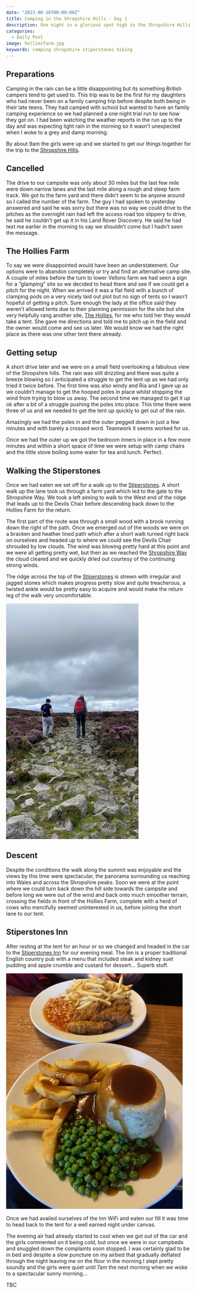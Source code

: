```yaml
---
date: "2023-08-16T00:00:00Z"
title: Camping in the Shropshire Hills - Day 1
description: One night in a glorious spot high in the Shropshire Hills and completely off grid
categories:
  - Daily Post
image: holliesfarm.jpg
keywords: camping shropshire stiperstones hiking
---
```

## Preparations

Camping in the rain can be a little disappointing but its something British campers tend to get used to. This trip was to be the first for my daughters who had never been on a family camping trip before despite both being in their late teens. They had camped with school but wanted to have an family camping experience so we had planned a one night trial run to see how they got on. I had been watching the weather reports in the run up to the day and was expecting light rain in the morning so it wasn't unexpected when I woke to a grey and damp morning.

By about 9am the girls were up and we started to get our things together for the trip to the [Shropshire Hills](https://www.shropshirehillsaonb.co.uk). 

## Cancelled

The drive to our campsite was only about 30 miles but the last few mile were down narrow lanes and the last mile along a rough and steep farm track. We got to the farm yard and there didn’t seem to be anyone around so I called the number of the farm. The guy I had spoken to yesterday answered and said he was sorry but there was no way we could drive to the pitches as the overnight rain had left the access road too slippery to drive, he said he couldn’t get up it in his Land Rover Discovery. He said he had text me earlier in the morning to say we shouldn’t come but I hadn’t seen the message. 

## The Hollies Farm

To say we were disappointed would have been an understatement. Our options were to abandon completely or try and find an alternative camp site. A couple of miles before the turn to lower Vellons farm we had seen a sign for a “glamping” site so we decided to head there and see if we could get a pitch for the night. When we arrived it was a flat field with a bunch of clamping pods on a very nicely laid out plot but no sign of tents so I wasn’t hopeful of getting a pitch. Sure enough the lady at the office said they weren’t allowed tents due to their planning permission for the site but she very helpfully rang another site, [The Hollies](https://www.pitchup.com/campsites/England/Central/Shropshire/pontesbury/hollies-farm), for me who told her they would take a tent. She gave me directions and told me to pitch up in the field and the owner would come and see us later. We would know we had the right place as there was one other tent there already. 

## Getting setup

A short drive later and we were on a small field overlooking a fabulous view of the Shropshire hills. The rain was still drizzling and there was quite a breeze blowing so I anticipated a struggle to get the tent up as we had only tried it twice before. The first time was also windy and Ria and I gave up as we couldn’t manage to get the hooped poles in place whilst stopping the wind from trying to blow us away. The second time we managed to get it up ok after a bit of a struggle pushing the poles into place. This time there were three of us and we needed to get the tent up quickly to get out of the rain. 

Amazingly we had the poles in and the outer pegged down in just a few minutes and with barely a crossed word. Teamwork it seems worked for us.

Once we had the outer up we got the bedroom inners in place in a few more minutes and within a short space of time we were setup with camp chairs and the little stove boiling some water for tea and lunch. Perfect. 

## Walking the Stiperstones

Once we had eaten we set off for a walk up to the [Stiperstones](https://en.wikipedia.org/wiki/Stiperstones). A short walk up the lane took us through a farm yard which led to the gate to the Shropshire Way. We took a left aiming to walk to the West end of the ridge that leads up to the Devils Chair before descending back down to the Hollies Farm for the return. 

The first part of the route was through a small wood with a brook running down the right of the path. Once we emerged out of the woods we were on a bracken and heather lined path which after a short walk turned right back on ourselves and headed up to where we could see the Devils Chair shrouded by low clouds. The wind was blowing pretty hard at this point and we were all getting pretty wet, but then as we reached the [Shropshire Way](https://shropshireway.org.uk) the cloud cleared and we quickly dried out courtesy of the continuing strong winds.

The ridge across the top of the [Stiperstones](https://en.wikipedia.org/wiki/Stiperstones) is strewn with irregular and jagged stones which makes progress pretty slow and quite treacherous, a twisted ankle would be pretty easy to acquire and would make the return leg of the walk very uncomfortable. 

![Stiperstones](stiperstones.jpg "Stiperstones")

## Descent

Despite the conditions the walk along the summit was enjoyable and the views by this time were spectacular, the panorama surrounding us reaching into Wales and across the Shropshire peaks. Soon we were at the point where we could turn back down the hill side towards the campsite and before long we were out of the wind and back onto much smoother terrain, crossing the fields in front of the Hollies Farm, complete with a herd of cows who mercifully seemed uninterested in us, before joining the short lane to our tent.

## Stiperstones Inn

After resting at the tent for an hour or so we changed and headed in the car to the [Stiperstones Inn](https://www.stiperstonesinn.co.uk/) for our evening meal. The Inn is a proper traditional English country pub with a menu that included steak and kidney suet pudding and apple crumble and custard for dessert... Superb stuff.

![Evening meal at the Stiperstones Inn](food.jpg "Evening meal at the Stiperstones Inn")

Once we had availed ourselves of the Inn WiFi and eaten our fill it was time to head back to the tent for a well earned night under canvas. 

The evening air had already started to cool when we got out of the car and the girls commented on it being cold, but once we were in our campbeds and snuggled down the complaints soon stopped. I was certainly glad to be in bed and despite a slow puncture on my airbed that gradually deflated through the night leaving me on the floor in the morning I slept pretty soundly and the girls were quiet until 7am the next morning when we woke to a spectacular sunny morning...

TBC